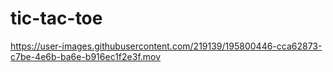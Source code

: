 # tic-tac-toe


https://user-images.githubusercontent.com/219139/195800446-cca62873-c7be-4e6b-ba6e-b916ec1f2e3f.mov

